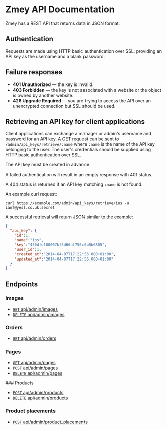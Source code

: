 # Zmey API Documentation

Zmey has a REST API that returns data in JSON format.

## Authentication

Requests are made using HTTP basic authentication over SSL, providing an API
key as the username and a blank password.

## Failure responses

* **401 Unauthorized** — the key is invalid.
* **403 Forbidden** — the key is not associated with a website or the object is
owned by another website.
* **426 Upgrade Required** — you are trying to access the API over an
unencrypted connection but SSL should be used.

## Retrieving an API key for client applications

Client applications can exchange a manager or admin's username and password
for an API key. A GET request can be sent to `/admin/api_keys/retrieve/:name`
where `:name` is the name of the API key belonging to the user. The user's
credentials should be supplied using HTTP basic authentication over SSL.

The API key must be created in advance.

A failed authentication will result in an empty response with 401 status.

A 404 status is returned if an API key matching `:name` is not found.

An example curl request:

`curl https://example.com/admin/api_keys/retrieve/ios -u ianf@yesl.co.uk:secret`

A successful retrieval will return JSON similar to the example:

```json
{
  "api_key": {
    "id":1,
    "name":"ios",
    "key":"450dfd180007bf5d66af756c6b5b6805",
    "user_id":1,
    "created_at":"2014-04-07T17:22:56.000+01:00",
    "updated_at":"2014-04-07T17:22:56.000+01:00"
  }
}
```

## Endpoints

### Images

* [`GET` api/admin/images](endpoints/admin/images/GET_index.md)
* [`DELETE` api/admin/images](endpoints/admin/images/DELETE_delete_all.md)

### Orders

* [`GET` api/admin/orders](endpoints/admin/orders/GET_index.md)

### Pages

* [`GET` api/admin/pages](endpoints/admin/pages/GET_index.md)
* [`POST` api/admin/pages](endpoints/admin/pages/POST_create.md)
* [`DELETE` api/admin/pages](endpoints/admin/pages/DELETE_delete_all.md)

### Products

* [`POST` api/admin/products](endpoints/admin/products/POST_create.md)
* [`DELETE` api/admin/products](endpoints/admin/products/DELETE_delete_all.md)

### Product placements

* [`POST` api/admin/product_placements](endpoints/admin/product_placements/POST_create.md)
